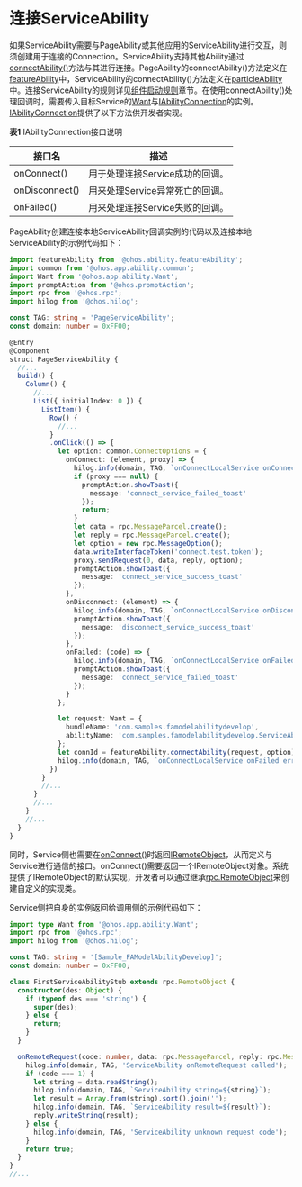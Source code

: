 # 连接ServiceAbility
<!--Kit: Ability Kit-->
<!--Subsystem: Ability-->
<!--Owner: @xialiangwei-->
<!--Designer: @jsjzju-->
<!--Tester: @lixueqing513-->
<!--Adviser: @huipeizi-->
<!--deprecated_code_no_check-->

如果ServiceAbility需要与PageAbility或其他应用的ServiceAbility进行交互，则须创建用于连接的Connection。ServiceAbility支持其他Ability通过[connectAbility()](../reference/apis-ability-kit/js-apis-ability-featureAbility.md#featureabilityconnectability7)方法与其进行连接。PageAbility的connectAbility()方法定义在[featureAbility](../reference/apis-ability-kit/js-apis-ability-featureAbility.md)中，ServiceAbility的connectAbility()方法定义在[particleAbility](../reference/apis-ability-kit/js-apis-ability-particleAbility.md)中。连接ServiceAbility的规则详见[组件启动规则](component-startup-rules-fa.md)章节。在使用connectAbility()处理回调时，需要传入目标Service的[Want](../reference/apis-ability-kit/js-apis-app-ability-want.md)与[IAbilityConnection](../reference/apis-ability-kit/js-apis-inner-ability-connectOptions.md)的实例。[IAbilityConnection](../reference/apis-ability-kit/js-apis-inner-ability-connectOptions.md)提供了以下方法供开发者实现。


  **表1** IAbilityConnection接口说明

| 接口名 | 描述 |
| -------- | -------- |
| onConnect() | 用于处理连接Service成功的回调。 |
| onDisconnect() | 用来处理Service异常死亡的回调。 |
| onFailed() | 用来处理连接Service失败的回调。 |


PageAbility创建连接本地ServiceAbility回调实例的代码以及连接本地ServiceAbility的示例代码如下：

```ts
import featureAbility from '@ohos.ability.featureAbility';
import common from '@ohos.app.ability.common';
import Want from '@ohos.app.ability.Want';
import promptAction from '@ohos.promptAction';
import rpc from '@ohos.rpc';
import hilog from '@ohos.hilog';
```
```ts
const TAG: string = 'PageServiceAbility';
const domain: number = 0xFF00;

@Entry
@Component
struct PageServiceAbility {
  //...
  build() {
    Column() {
      //...
      List({ initialIndex: 0 }) {
        ListItem() {
          Row() {
            //...
          }
          .onClick(() => {
            let option: common.ConnectOptions = {
              onConnect: (element, proxy) => {
                hilog.info(domain, TAG, `onConnectLocalService onConnectDone element:` + JSON.stringify(element));
                if (proxy === null) {
                  promptAction.showToast({
                    message: 'connect_service_failed_toast'
                  });
                  return;
                }
                let data = rpc.MessageParcel.create();
                let reply = rpc.MessageParcel.create();
                let option = new rpc.MessageOption();
                data.writeInterfaceToken('connect.test.token');
                proxy.sendRequest(0, data, reply, option);
                promptAction.showToast({
                  message: 'connect_service_success_toast'
                });
              },
              onDisconnect: (element) => {
                hilog.info(domain, TAG, `onConnectLocalService onDisconnectDone element:${element}`);
                promptAction.showToast({
                  message: 'disconnect_service_success_toast'
                });
              },
              onFailed: (code) => {
                hilog.info(domain, TAG, `onConnectLocalService onFailed errCode:${code}`);
                promptAction.showToast({
                  message: 'connect_service_failed_toast'
                });
              }
            };

            let request: Want = {
              bundleName: 'com.samples.famodelabilitydevelop',
              abilityName: 'com.samples.famodelabilitydevelop.ServiceAbility',
            };
            let connId = featureAbility.connectAbility(request, option);
            hilog.info(domain, TAG, `onConnectLocalService onFailed errCode:${connId}`);
          })
        }
        //...
      }
      //...
    }
    //...
  }
}
```


同时，Service侧也需要在[onConnect()](../reference/apis-ability-kit/js-apis-inner-ability-connectOptions.md#onconnect)时返回[IRemoteObject](../reference/apis-ipc-kit/js-apis-rpc.md#iremoteobject)，从而定义与Service进行通信的接口。onConnect()需要返回一个IRemoteObject对象。系统提供了IRemoteObject的默认实现，开发者可以通过继承[rpc.RemoteObject](../reference/apis-ipc-kit/js-apis-rpc.md#remoteobject)来创建自定义的实现类。


Service侧把自身的实例返回给调用侧的示例代码如下：

```ts
import type Want from '@ohos.app.ability.Want';
import rpc from '@ohos.rpc';
import hilog from '@ohos.hilog';

const TAG: string = '[Sample_FAModelAbilityDevelop]';
const domain: number = 0xFF00;

class FirstServiceAbilityStub extends rpc.RemoteObject {
  constructor(des: Object) {
    if (typeof des === 'string') {
      super(des);
    } else {
      return;
    }
  }

  onRemoteRequest(code: number, data: rpc.MessageParcel, reply: rpc.MessageParcel, option: rpc.MessageOption): boolean {
    hilog.info(domain, TAG, 'ServiceAbility onRemoteRequest called');
    if (code === 1) {
      let string = data.readString();
      hilog.info(domain, TAG, `ServiceAbility string=${string}`);
      let result = Array.from(string).sort().join('');
      hilog.info(domain, TAG, `ServiceAbility result=${result}`);
      reply.writeString(result);
    } else {
      hilog.info(domain, TAG, 'ServiceAbility unknown request code');
    }
    return true;
  }
}
//...
```
